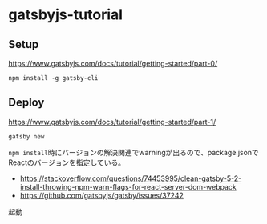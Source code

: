 # gatsbyjs-tutorial
## Setup
https://www.gatsbyjs.com/docs/tutorial/getting-started/part-0/
```
npm install -g gatsby-cli
```
## Deploy
https://www.gatsbyjs.com/docs/tutorial/getting-started/part-1/
```
gatsby new
```


`npm install`時にバージョンの解決関連でwarningが出るので、package.jsonでReactのバージョンを指定している。
- https://stackoverflow.com/questions/74453995/clean-gatsby-5-2-install-throwing-npm-warn-flags-for-react-server-dom-webpack
- https://github.com/gatsbyjs/gatsby/issues/37242


起動